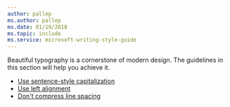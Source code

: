 ```yaml
---
author: pallep
ms.author: pallep
ms.date: 01/19/2018
ms.topic: include
ms.service: microsoft-writing-style-guide
---
```


Beautiful typography is a cornerstone of modern design. The guidelines in this section will help you achieve it. 

  - [Use sentence-style capitalization](/style-guide/text-formatting/using-type/use-sentence-style-capitalization)
  - [Use left alignment](/style-guide/text-formatting/using-type/use-left-alignment)
  - [Don't compress line spacing](/style-guide/text-formatting/using-type/dont-compress-line-spacing)
